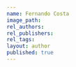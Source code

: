 ```yaml
---
name: Fernando Costa
image_path:
rel_authors:
rel_publishers:
rel_tags:
layout: author
published: true
---
```


